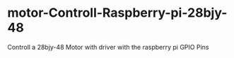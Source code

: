 # motor-Controll-Raspberry-pi-28bjy-48
Controll a 28bjy-48 Motor with driver with the raspberry pi GPIO Pins 
